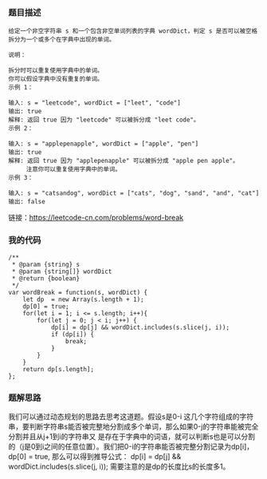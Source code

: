 ### 题目描述
```
给定一个非空字符串 s 和一个包含非空单词列表的字典 wordDict，判定 s 是否可以被空格拆分为一个或多个在字典中出现的单词。

说明：

拆分时可以重复使用字典中的单词。
你可以假设字典中没有重复的单词。
示例 1：

输入: s = "leetcode", wordDict = ["leet", "code"]
输出: true
解释: 返回 true 因为 "leetcode" 可以被拆分成 "leet code"。
示例 2：

输入: s = "applepenapple", wordDict = ["apple", "pen"]
输出: true
解释: 返回 true 因为 "applepenapple" 可以被拆分成 "apple pen apple"。
     注意你可以重复使用字典中的单词。
示例 3：

输入: s = "catsandog", wordDict = ["cats", "dog", "sand", "and", "cat"]
输出: false

```
链接：https://leetcode-cn.com/problems/word-break

### 我的代码
```
/**
 * @param {string} s
 * @param {string[]} wordDict
 * @return {boolean}
 */
var wordBreak = function(s, wordDict) {
    let dp  = new Array(s.length + 1);
    dp[0] = true;
    for(let i = 1; i <= s.length; i++){
        for(let j = 0; j < i; j++) {
            dp[i] = dp[j] && wordDict.includes(s.slice(j, i));
            if (dp[i]) {
                break;
            }
        }
    }
    return dp[s.length];
};
```

### 题解思路
我们可以通过动态规划的思路去思考这道题。假设s是0-i 这几个字符组成的字符串，要判断字符串s能否被完整地分割成多个单词，那么如果0-j的字符串能被完全分割并且从j+1到i的字符串又
是存在于字典中的词语，就可以判断s也是可以分割的（j是0到i之间的任意位置）。我们把0-i的字符串能否被完整分割记录为dp[i]，dp[0] = true, 那么可以得到推导公式：
dp[i] = dp[j] && wordDict.includes(s.slice(j, i));
需要注意的是dp的长度比s的长度多1。
